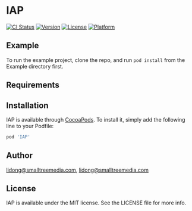 # IAP

[![CI Status](https://img.shields.io/travis/lidong@smalltreemedia.com/IAP.svg?style=flat)](https://travis-ci.org/lidong@smalltreemedia.com/IAP)
[![Version](https://img.shields.io/cocoapods/v/IAP.svg?style=flat)](https://cocoapods.org/pods/IAP)
[![License](https://img.shields.io/cocoapods/l/IAP.svg?style=flat)](https://cocoapods.org/pods/IAP)
[![Platform](https://img.shields.io/cocoapods/p/IAP.svg?style=flat)](https://cocoapods.org/pods/IAP)

## Example

To run the example project, clone the repo, and run `pod install` from the Example directory first.

## Requirements

## Installation

IAP is available through [CocoaPods](https://cocoapods.org). To install
it, simply add the following line to your Podfile:

```ruby
pod 'IAP'
```

## Author

lidong@smalltreemedia.com, lidong@smalltreemedia.com

## License

IAP is available under the MIT license. See the LICENSE file for more info.
